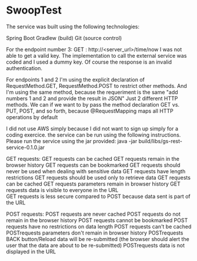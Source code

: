 # SwoopTest


The service was built using the following technologies:

  Spring Boot
  Gradlew (build)
  Git (source control)

For the endpoint number 3: GET : http://<server_url>/time/now 
I was not able to get a valid key.
The implementation to call the external service was coded and I used a dummy key.
Of course the response is an invalid authentication.

For endpoints 1 and 2 I'm using the explicit declaration of RequestMethod.GET, RequestMethod.POST to restrict other methods.
And I'm using the same method, because the requeriment is the same "add numbers 1 and 2 and provide the result in JSON"
Just 2 different HTTP methods.
We can if we want to by pass the method declaration GET vs. PUT, POST, and so forth, because @RequestMapping maps all HTTP operations by default

I did not use AWS simply because I did not want to sign up simply for a coding exercice.
the service can be run using the following instructions.
Please run the service using the jar provided:
  java -jar build/libs/gs-rest-service-0.1.0.jar


GET requests:
  GET requests can be cached
  GET requests remain in the browser history
  GET requests can be bookmarked
  GET requests should never be used when dealing with sensitive data
  GET requests have length restrictions
  GET requests should be used only to retrieve data
  GET requests can be cached
  GET requests parameters remain in browser history
  GET requests data is visible to everyone in the URL	
  GET requests is less secure compared to POST because data sent is part of the URL

POST requests:
  POST requests are never cached
  POST requests do not remain in the browser history
  POST requests cannot be bookmarked
  POST requests have no restrictions on data length
  POST requests can't be cached
  POSTrequests parameters don't remain in browser history
  POSTrequests BACK button/Reload data will be re-submitted (the browser should alert the user that the data are about to be                  re-submitted)
  POSTrequests data is not displayed in the URL

